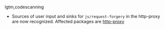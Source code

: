 lgtm,codescanning
* Sources of user input and sinks for `js/request-forgery` in the http-proxy are now recognized.
  Affected packages are
    [http-proxy](https://www.npmjs.com/package/http-proxy)
